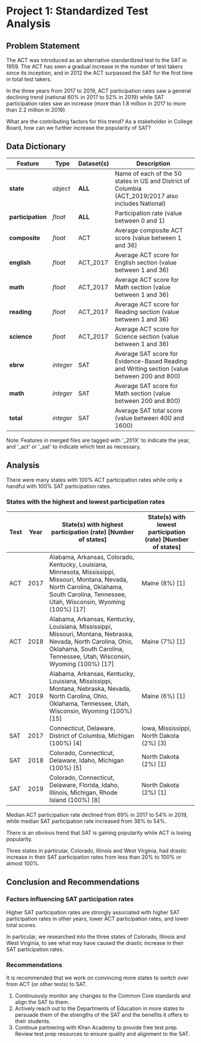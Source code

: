 # Project 1: Standardized Test Analysis

## Problem Statement
The ACT was introduced as an alternative standardized test to the SAT in 1959. The ACT has seen a gradual increase in the number of test takers since its inception, and in 2012 the ACT surpassed the SAT for the first time in total test takers.

In the three years from 2017 to 2019, ACT participation rates saw a general declining trend (national 60% in 2017 to 52% in 2019) while SAT participation rates saw an increase (more than 1.8 million in 2017 to more than 2.2 million in 2019).

What are the contributing factors for this trend? As a stakeholder in College Board, how can we further increase the popularity of SAT?

## Data Dictionary
|Feature|Type|Dataset(s)|Description|
|---|---|---|---|
|**state**|*object*|**ALL**|Name of each of the 50 states in US and District of Columbia (ACT_2019/2017 also includes National)| 
|**participation**|*float*|**ALL**|Participation rate (value between 0 and 1)|
|**composite**|*float*|ACT|Average composite ACT score (value between 1 and 36)|
|**english**|*float*|ACT_2017|Average ACT score for English section (value between 1 and 36)|
|**math**|*float*|ACT_2017|Average ACT score for Math section (value between 1 and 36)|
|**reading**|*float*|ACT_2017|Average ACT score for Reading section (value between 1 and 36)|
|**science**|*float*|ACT_2017|Average ACT score for Science section (value between 1 and 36)|
|**ebrw**|*integer*|SAT|Average SAT score for Evidence-Based Reading and Writing section (value between 200 and 800)|
|**math**|*integer*|SAT|Average SAT score for Math section (value between 200 and 800)|
|**total**|*integer*|SAT|Average SAT total score (value between 400 and 1600)|

Note: Features in merged files are tagged with '_201X' to indicate the year, and '_act' or '_sat' to indicate which test as necessary.

## Analysis
There were many states with 100% ACT participation rates while only a handful with 100% SAT participation rates. 

### States with the highest and lowest participation rates
|Test|Year|State(s) with highest participation (rate) [Number of states]|State(s) with lowest participation (rate) [Number of states]|
|---|---|---|---|
|ACT|2017|Alabama, Arkansas, Colorado, Kentucky, Louisiana, Minnesota, Mississippi, Missouri, Montana, Nevada, North Carolina, Oklahama, South Carolina, Tennessee, Utah, Wisconsin, Wyoming (100%) [17]|Maine (8%) [1]|
|ACT|2018|Alabama, Arkansas, Kentucky, Louisiana, Mississippi, Missouri, Montana, Nebraska, Nevada, North Carolina, Ohio, Oklahama, South Carolina, Tennessee, Utah, Wisconsin, Wyoming (100%) [17]|Maine (7%) [1]|
|ACT|2019|Alabama, Arkansas, Kentucky, Louisiana, Mississippi, Montana, Nebraska, Nevada, North Carolina, Ohio, Oklahama, Tennessee, Utah, Wisconsin, Wyoming (100%) [15]|Maine (6%) [1]|
|SAT|2017|Connecticut, Delaware, District of Columbia, Michigan (100%) [4]|Iowa, Mississippi, North Dakota (2%) [3]|
|SAT|2018|Colorado, Connecticut, Delaware, Idaho, Michigan (100%) [5]|North Dakota (2%) [1]|
|SAT|2019|Colorado, Connecticut, Delaware, Florida, Idaho, Illinois, Michigan, Rhode Island (100%) [8]|North Dakota (2%) [1]|

Median ACT participation rate declined from 69% in 2017 to 54% in 2019, while median SAT participation rate increased from 38% to 54%.

There is an obvious trend that SAT is gaining popularity while ACT is losing popularity.

Three states in particular, Colorado, Illinois and West Virginia, had drastic increase in their SAT participation rates from less than 20% to 100% or almost 100%.

## Conclusion and Recommendations
### Factors influencing SAT participation rates
Higher SAT participation rates are strongly associated with higher SAT participation rates in other years, lower ACT participation rates, and lower total scores.

In particular, we researched into the three states of Colorado, Illinois and West Virginia, to see what may have caused the drastic increase in their SAT participation rates. 

### Recommendations
It is recommended that we work on convincing more states to switch over from ACT (or other tests) to SAT.
1. Continuously monitor any changes to the Common Core standards and align the SAT to them.
2. Actively reach out to the Departments of Education in more states to persuade them of the strengths of the SAT and the benefits it offers to their students.
3. Continue partnering with Khan Academy to provide free test prep. Review test prep resources to ensure quality and alignment to the SAT.